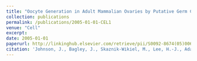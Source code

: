```yaml
---
title: "Oocyte Generation in Adult Mammalian Ovaries by Putative Germ Cells in Bone Marrow and Peripheral Blood"
collection: publications
permalink: /publications/2005-01-01-CEL1
venue: "Cell"
excerpt:
date: 2005-01-01
paperurl: http://linkinghub.elsevier.com/retrieve/pii/S0092-8674(05)00650-1
citation: 'Johnson, J., Bagley, J., Skaznik-Wikiel, M., Lee, H.-J., Adams, G.B., Niikura, Y., Tschudy, K.S., Canning Tilly, J., Cortes, M. L., Forkert, R., Spitzer, T., Iacomini, J., Scadden, D.T., Tilly, J.L. (2005). "Oocyte Generation in Adult Mammalian Ovaries by Putative Germ Cells in Bone Marrow and Peripheral Blood." <i>Cell</i>. 122, 303-315.'
---
```


